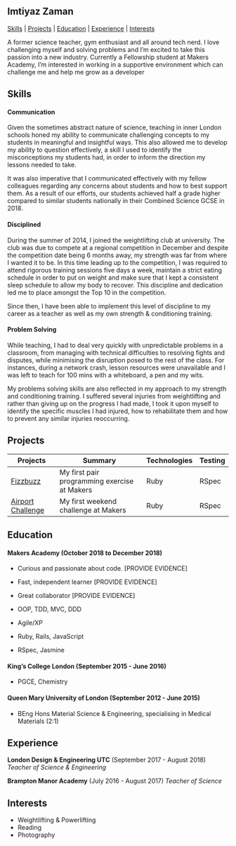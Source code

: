 ## Imtiyaz Zaman

[Skills](#skills) | [Projects](#projects) | [Education](#education) | [Experience](#experience) | [Interests](#interests)

A former science teacher,  gym enthusiast and all around tech nerd. I love challenging myself and solving problems and I’m excited to take this passion into a new industry. Currently a Fellowship student at Makers Academy, I’m interested in working in a supportive environment which can challenge me and help me grow as a developer

## Skills

#### Communication

Given the sometimes abstract nature of science, teaching in inner London schools honed my ability to communicate challenging concepts to my students in meaningful and insightful ways. This also allowed me to develop my ability to question effectively, a skill I used to identify the misconceptions my students had, in order to inform the direction my lessons needed to take.

It was also imperative that I communicated effectively with my fellow colleagues regarding any concerns about students and how to best support them. As a result of our efforts, our students achieved half a grade higher compared to similar students nationally in their Combined Science GCSE in 2018.

#### Disciplined

During the summer of 2014, I joined the weightlifting club at university. The club was due to compete at a regional competition in December and despite the competition date being 6 months away, my strength was far from where I wanted it to be. In this time leading up to the competition, I was required to attend rigorous training sessions five days a week, maintain a strict eating schedule in order to put on weight and make sure that I kept a consistent sleep schedule to allow my body to recover. This discipline and dedication led me to place amongst the Top 10 in the competition.

Since then, I have been able to implement this level of discipline to my career as a teacher as well as my own strength & conditioning training.

#### Problem Solving

While teaching, I had to deal very quickly with unpredictable problems in a classroom, from  managing with technical difficulties to resolving fights and disputes, while minimising the disruption posed to the rest of the class. For instances, during a network crash, lesson resources were unavailable and I was left to teach for 100 mins with a whiteboard, a pen and my wits.

My problems solving skills are also reflected in my approach to my strength and conditioning training. I suffered several injuries from weightlifting and rather than giving up on the progress I had made, I took it upon myself to identify the specific muscles I had injured, how to rehabilitate them and how to prevent any similar injuries reoccurring.

## Projects

| Projects | Summary  | Technologies | Testing  |
| -------- | -------- | ------------ | -------- |
| [Fizzbuzz](https://github.com/imtiyazzaman1/fizzbuzz) | My first pair programming exercise at Makers | Ruby | RSpec |
| [Airport Challenge](https://github.com/imtiyazzaman1/airport_challenge) | My first weekend challenge at Makers | Ruby | RSpec |

## Education

#### Makers Academy (October 2018 to December 2018)

- Curious and passionate about code. [PROVIDE EVIDENCE]
- Fast, independent learner [PROVIDE EVIDENCE]
- Great collaborator [PROVIDE EVIDENCE]

- OOP, TDD, MVC, DDD
- Agile/XP
- Ruby, Rails, JavaScript
- RSpec, Jasmine

#### King’s College London (September 2015 - June 2016)

- PGCE, Chemistry

#### Queen Mary University of London (September 2012 - June 2015)

- BEng Hons Material Science & Engineering, specialising in Medical Materials (2:1)

## Experience

**London Design & Engineering UTC** (September 2017 - August 2018)
*Teacher of Science & Engineering*

**Brampton Manor Academy** (July 2016 - August 2017)
*Teacher of Science*

## Interests

- Weightlifting & Powerlifting
- Reading
- Photography
